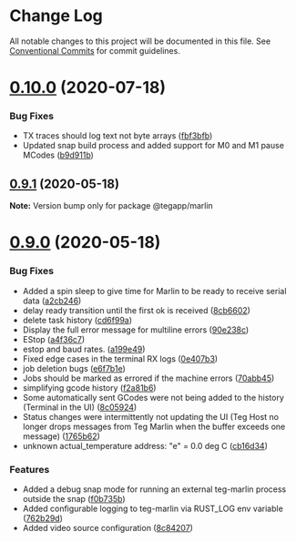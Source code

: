 # Change Log

All notable changes to this project will be documented in this file.
See [Conventional Commits](https://conventionalcommits.org) for commit guidelines.

# [0.10.0](https://github.com/tegapp/teg/compare/v0.9.1...v0.10.0) (2020-07-18)


### Bug Fixes

* TX traces should log text not byte arrays ([fbf3bfb](https://github.com/tegapp/teg/commit/fbf3bfb))
* Updated snap build process and added support for M0 and M1 pause MCodes ([b9d911b](https://github.com/tegapp/teg/commit/b9d911b))





## [0.9.1](https://github.com/tegapp/teg/compare/v0.9.0...v0.9.1) (2020-05-18)

**Note:** Version bump only for package @tegapp/marlin





# [0.9.0](https://github.com/tegapp/teg/compare/v0.8.0...v0.9.0) (2020-05-18)


### Bug Fixes

* Added a spin sleep to give time for Marlin to be ready to receive serial data ([a2cb246](https://github.com/tegapp/teg/commit/a2cb246))
* delay ready transition until the first ok is received ([8cb6602](https://github.com/tegapp/teg/commit/8cb6602))
* delete task history ([cd6f99a](https://github.com/tegapp/teg/commit/cd6f99a))
* Display the full error message for multiline errors ([90e238c](https://github.com/tegapp/teg/commit/90e238c))
* EStop ([a4f36c7](https://github.com/tegapp/teg/commit/a4f36c7))
* estop and baud rates. ([a199e49](https://github.com/tegapp/teg/commit/a199e49))
* Fixed edge cases in the terminal RX logs ([0e407b3](https://github.com/tegapp/teg/commit/0e407b3))
* job deletion bugs ([e6f7b1e](https://github.com/tegapp/teg/commit/e6f7b1e))
* Jobs should be marked as errored if the machine errors ([70abb45](https://github.com/tegapp/teg/commit/70abb45))
* simplifying gcode history ([f2a81b6](https://github.com/tegapp/teg/commit/f2a81b6))
* Some automatically sent GCodes were not being added to the history (Terminal in the  UI) ([8c05924](https://github.com/tegapp/teg/commit/8c05924))
* Status changes were intermittently not updating the UI (Teg Host no longer drops messages from Teg Marlin when the buffer exceeds one message) ([1765b62](https://github.com/tegapp/teg/commit/1765b62))
* unknown actual_temperature address: "e" = 0.0 deg C ([cb16d34](https://github.com/tegapp/teg/commit/cb16d34))


### Features

* Added a debug snap mode for running an external teg-marlin process outside the snap ([f0b735b](https://github.com/tegapp/teg/commit/f0b735b))
* Added configurable logging to teg-marlin via RUST_LOG env variable ([762b29d](https://github.com/tegapp/teg/commit/762b29d))
* Added video source configuration ([8c84207](https://github.com/tegapp/teg/commit/8c84207))
